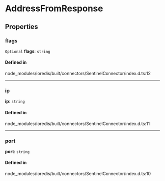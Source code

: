# AddressFromResponse

## Properties

### flags

 `Optional` **flags**: `string`

#### Defined in

node_modules/ioredis/built/connectors/SentinelConnector/index.d.ts:12

___

### ip

 **ip**: `string`

#### Defined in

node_modules/ioredis/built/connectors/SentinelConnector/index.d.ts:11

___

### port

 **port**: `string`

#### Defined in

node_modules/ioredis/built/connectors/SentinelConnector/index.d.ts:10
